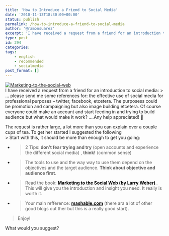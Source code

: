 ```yaml
---
title: 'How to Introduce a Friend to Social Media'
date: '2010-11-13T18:30:00+00:00'
status: publish
permalink: /how-to-introduce-a-friend-to-social-media
author: '@ramonsuarez'
excerpt: 'I have received a request from a friend for an introduction to social media: ... please send me some references for: the effective use of social media for professional purposes - twitter, facebook, etcetera. The purposess could be promotion and ca...'
type: post
id: 294
categories:
tags:
    - english
    - recommended
    - socialmedia
post_format: []
---
```

[<div class="p_embed p_image_embed">![Marketing-to-the-social-web](http://getfile6.posterous.com/getfile/files.posterous.com/temp-2010-11-13/gyztHxjmshghfidzIhnzlCbGncinkcJEodvBCvfcBCCBIhdEsGGjlkCJBuAh/marketing-to-the-social-web.jpg.scaled500.jpg)</div>](http://amzn.to/bXaFGJ)I have received a request from a friend for an introduction to social media: </div>> … please send me some references for: the effective use of social media for professional purposes – twitter, facebook, etcetera. The purposess could be promotion and campaigning but also image building etcetera. Of course everyone could make an account and start feeding in and trying to build audience but what would make it work? ….Any help appreciated! 🙂

<div class="gmail_quote">The request is rather large, a lot more than you can explain over a couple cups of tea. To get her started I suggested the following </div>> Start with this, it should be more than enough to get you going:

> 

- > 2 Tips: **don’t fear trying and try** (open accounts and experience the different social media) , **think!** (common sense)
- > The tools to use and the way way to use them depend on the objectives and the target audience. **Think about objective and audience first**.
- > Read the book: **[<span style="color:#000000;">Marketing to the Social Web (by Larry Weber) </span>](http://amzn.to/bXaFGJ)**. This will give you the introduction and insight you need. It really is worth it.
- > Your main refference: **[<span style="color:#000000;">mashable.com</span>](http://mashable.com)** (there ara a lot of other good blogs out ther but this is a really good start).

> Enjoy!

What would you suggest? </div></div></div></div>